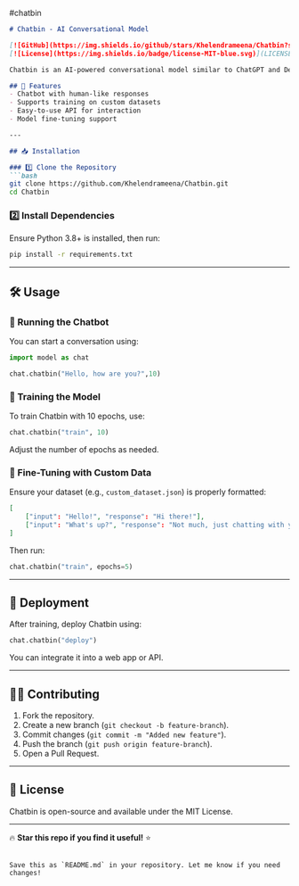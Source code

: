 #chatbin

```md
# Chatbin - AI Conversational Model  

[![GitHub](https://img.shields.io/github/stars/Khelendrameena/Chatbin?style=social)](https://github.com/Khelendrameena/Chatbin)  
[![License](https://img.shields.io/badge/license-MIT-blue.svg)](LICENSE)  

Chatbin is an AI-powered conversational model similar to ChatGPT and DeepSeek. It enables natural language interactions and can be trained further for improved responses.  

## 🚀 Features  
- Chatbot with human-like responses  
- Supports training on custom datasets  
- Easy-to-use API for interaction  
- Model fine-tuning support  

---

## 📥 Installation  

### 1️⃣ Clone the Repository  
```bash
git clone https://github.com/Khelendrameena/Chatbin.git
cd Chatbin
```

### 2️⃣ Install Dependencies  
Ensure Python 3.8+ is installed, then run:  
```bash
pip install -r requirements.txt
```

---

## 🛠 Usage  

### 🔹 Running the Chatbot  
You can start a conversation using:  
```python
import model as chat

chat.chatbin("Hello, how are you?",10)
```

### 🔹 Training the Model  
To train Chatbin with 10 epochs, use:  
```python
chat.chatbin("train", 10)
```
Adjust the number of epochs as needed.  

### 🔹 Fine-Tuning with Custom Data  
Ensure your dataset (e.g., `custom_dataset.json`) is properly formatted:  
```json
[
    ["input": "Hello!", "response": "Hi there!"],
    ["input": "What's up?", "response": "Not much, just chatting with you!"]
]
```
Then run:  
```python
chat.chatbin("train", epochs=5)
```

---

## 🚀 Deployment  
After training, deploy Chatbin using:  
```python
chat.chatbin("deploy")
```
You can integrate it into a web app or API.

---

## 👨‍💻 Contributing  
1. Fork the repository.  
2. Create a new branch (`git checkout -b feature-branch`).  
3. Commit changes (`git commit -m "Added new feature"`).  
4. Push the branch (`git push origin feature-branch`).  
5. Open a Pull Request.  

---

## 📜 License  
Chatbin is open-source and available under the MIT License.  

---

🔥 **Star this repo if you find it useful!** ⭐  
```

Save this as `README.md` in your repository. Let me know if you need changes!
